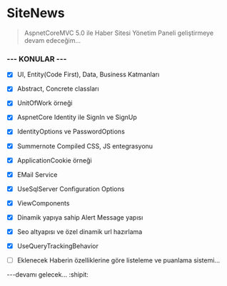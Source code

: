 # SiteNews
> AspnetCoreMVC 5.0 ile Haber Sitesi Yönetim Paneli geliştirmeye devam edeceğim...
### --- KONULAR ---

- [x] UI, Entity(Code First), Data, Business Katmanları
- [x] Abstract, Concrete classları
- [x] UnitOfWork örneği
- [x] AspnetCore Identity ile SignIn ve SignUp
- [x] IdentityOptions ve PasswordOptions
- [x] Summernote Compiled CSS, JS entegrasyonu
- [x] ApplicationCookie örneği
- [x] EMail Service
- [x] UseSqlServer Configuration Options
- [x] ViewComponents
- [x] Dinamik yapıya sahip Alert Message yapısı
- [x] Seo altyapısı ve özel dinamik url hazırlama
- [x] UseQueryTrackingBehavior
- [ ] Eklenecek Haberin özelliklerine göre listeleme ve puanlama sistemi...


---devamı gelecek... :shipit:

